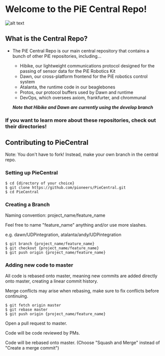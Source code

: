 # Welcome to the PiE Central Repo!

![alt text][logo]

## What is the Central Repo?
 - The PiE Central Repo is our main central repository that contains a bunch of other PiE repositories, including...
 
     - Hibike, our lightweight communications protocol designed for the passing of sensor data for the PiE Robotics Kit
     - Dawn, our cross-platform frontend for the PiE robotics control system
     - Atalanta, the runtime code in our beaglebones
     - Protos, our protocol buffers used by Dawn and runtime
     - DevOps, which oversees axiom, frankfurter, and chrommunal
    
    ***Note that Hibike and Dawn are currently using the develop branch***

### If you want to learn more about these repositories, check out their directories!

## Contributing to PieCentral

Note: You don't have to fork! Instead, make your own branch in the central repo.

### Setting up PieCentral

```
$ cd {directory of your choice}
$ git clone https://github.com/pioneers/PieCentral.git
$ cd PieCentral
```

### Creating a Branch
Naming convention: project_name/feature_name

Feel free to name "feature_name" anything and/or use more slashes.

e.g. dawn/UDPintegration, atalanta/andy/UDPintegration
```
$ git branch {project_name/feature_name}
$ git checkout {project_name/feature_name}
$ git push origin {project_name/feature_name}
```

### Adding new code to master
All code is rebased onto master, meaning new commits are added directly onto master, creating a linear commit history.

Merge conflicts may arise when rebasing, make sure to fix conflicts before continuing.

```
$ git fetch origin master
$ git rebase master
$ git push origin {project_name/feature_name}
```
Open a pull request to master.

Code will be code reviewed by PMs.

Code will be rebased onto master. (Choose "Squash and Merge" instead of "Create a merge commit")

[logo]: https://upload.wikimedia.org/wikipedia/en/e/e4/Pioneers_in_Engineering_Logo_1.png "Logo"
